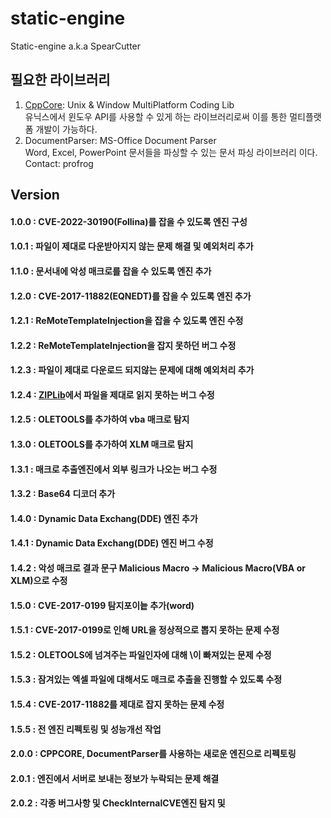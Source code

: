 # static-engine
Static-engine a.k.a SpearCutter

## 필요한 라이브러리 
1. [CppCore](https://github.com/profrog-jeon/cppcore): Unix & Window MultiPlatform Coding Lib  
유닉스에서 윈도우 API를 사용할 수 있게 하는 라이브러리로써 이를 통한 멀티플랫폼 개발이 가능하다.</br>
2. DocumentParser: MS-Office Document Parser   
Word, Excel, PowerPoint 문서들을 파싱할 수 있는 문서 파싱 라이브러리 이다.
Contact: profrog</br>

## Version
#### 1.0.0 : CVE-2022-30190(Follina)를 잡을 수 있도록 엔진 구성</br>
#### 1.0.1 : 파일이 제대로 다운받아지지 않는 문제 해결 및 예외처리 추가</br>
#### 1.1.0 : 문서내에 악성 매크로를 잡을 수 있도록 엔진 추가</br>
#### 1.2.0 : CVE-2017-11882(EQNEDT)를 잡을 수 있도록 엔진 추가</br>
#### 1.2.1 : ReMoteTemplateInjection을 잡을 수 있도록 엔진 수정</br>
#### 1.2.2 : ReMoteTemplateInjection을 잡지 못하던 버그 수정</br>
#### 1.2.3 : 파일이 제대로 다운로드 되지않는 문제에 대해 예외처리 추가</br>
#### 1.2.4 : [ZIPLib](https://github.com/kuba--/zip)에서 파일을 제대로 읽지 못하는 버그 수정 </br>
#### 1.2.5 : OLETOOLS를 추가하여 vba 매크로 탐지</br>
#### 1.3.0 : OLETOOLS를 추가하여 XLM 매크로 탐지</br>
#### 1.3.1 : 매크로 추출엔진에서 외부 링크가 나오는 버그 수정</br>
#### 1.3.2 : Base64 디코더 추가 </br>
#### 1.4.0 : Dynamic Data Exchang(DDE) 엔진 추가</br>
#### 1.4.1 : Dynamic Data Exchang(DDE) 엔진 버그 수정</br>
#### 1.4.2 : 악성 매크로 결과 문구 Malicious Macro -> Malicious Macro(VBA or XLM)으로 수정</br>
#### 1.5.0 : CVE-2017-0199 탐지포이늩 추가(word)</br>
#### 1.5.1 : CVE-2017-0199로 인해 URL을 정상적으로 뽑지 못하는 문제 수정</br>
#### 1.5.2 : OLETOOLS에 넘겨주는 파일인자에 대해 \이 빠져있는 문제 수정</br>
#### 1.5.3 : 잠겨있는 엑셀 파일에 대해서도 매크로 추출을 진행할 수 있도록 수정</br>
#### 1.5.4 : CVE-2017-11882를 제대로 잡지 못하는 문제 수정</br>
#### 1.5.5 : 전 엔진 리펙토링 및 성능개선 작업</br>
#### 2.0.0 : CPPCORE, DocumentParser를 사용하는 새로운 엔진으로 리펙토링</br>
#### 2.0.1 : 엔진에서 서버로 보내는 정보가 누락되는 문제 해결</br>
#### 2.0.2 : 각종 버그사항 및 CheckInternalCVE엔진 탐지 및 </br>
